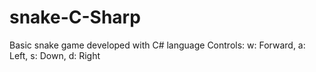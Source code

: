 # snake-C-Sharp
Basic snake game developed with C# language
Controls: w: Forward, a: Left, s: Down, d: Right
